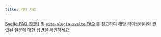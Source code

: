 ```yaml
---
title: 기타 자료
---
```


[Svelte FAQ (영문)](https://svelte.dev/faq) 및 [`vite-plugin-svelte` FAQ](https://github.com/sveltejs/vite-plugin-svelte/blob/main/docs/faq.md)
를 참고하여 해당 라이브러리와 관련된 질문에 대한 답변을 확인하세요.